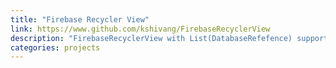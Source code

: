 ```yaml
---
title: "Firebase Recycler View"
link: https://www.github.com/kshivang/FirebaseRecyclerView
description: "FirebaseRecyclerView with List(DatabaseRefefence) support in Kotlin(could be used seamlessly with Java as well)"
categories: projects
---
```


